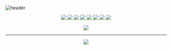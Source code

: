 ![header](https://capsule-render.vercel.app/api?type=transparent&fontColor=703ee5&height=200&section=header&text=TERA&desc=Park-Ne-eun&descAlign=56&fontSize=90&animation=twinkling)

<div align="center">
  <img src="https://img.shields.io/badge/-React-%2361DAFB?style=flat-square&logo=React&logoColor=2361DAFB&labelColor=282828" />
  <img src="https://img.shields.io/badge/-JavaScript-%23F7DF1E?style=flat-square&logo=Javascript&logoColor=2361DAFB&labelColor=282828" />  
  <img src="https://img.shields.io/badge/-TypeScript-%233178C6?style=flat-square&logo=TypeScript&logoColor=2361DAFB&labelColor=282828" />
  <img src="https://img.shields.io/badge/-HTML5-%23E34F26?style=flat-square&logo=HTML5&logoColor=2361DAFB&labelColor=282828" />
  <img src="https://img.shields.io/badge/-CSS3-%231572B6?style=flat-square&logo=CSS3&logoColor=2361DAFB&labelColor=282828" />
  <img src="https://img.shields.io/badge/-SCSS-%23CC6699?style=flat-square&logo=Sass&logoColor=2361DAFB&labelColor=282828" />
  <img src="https://img.shields.io/badge/-Nextjs-%23000000?style=flat-square&logo=nextdotjs&logoColor=2361DAFB&labelColor=282828" />
  <img src="https://img.shields.io/badge/-AWS-%23232F3E?style=flat-square&logo=amazonaws&logoColor=2361DAFB&labelColor=282828" />
</div>

<div align="center">
  <p></p>
  <img src="https://github-readme-stats.vercel.app/api/top-langs?username=Ne-eun&layout=compact&show_icons=true&theme=shades-of-purple" />
</div>
<!-- [![Top Langs](https://github-readme-stats.vercel.app/api/top-langs/?username=Ne-eun&layout=compact)](https://github.com/anuraghazra/github-readme-stats) -->

*** 
<div align="center">
  <p></p>
  <a align="center" href="https://teraaa.notion.site/TERA-4dc2b379f7e749599c159758313e718d">
    <img src="https://img.shields.io/badge/이력서-Resume-%23C61C3E?style=for-the-badge&logo=Read the Docs&logoColor=2361DAFB&labelColor=282828" />
  </a>
</div>
